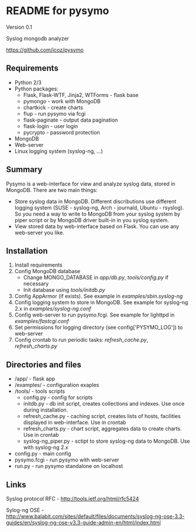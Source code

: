 # README for pysymo

Version 0.1

Syslog mongodb analyzer

https://github.com/icoz/pysymo

## Requirements

- Python 2/3
- Python packages: 
    - Flask, Flask-WTF, Jinja2, WTForms - flask base 
    - pymongo                           - work with MongoDB 
    - chartkick                         - create charts
    - flup                              - run pysymo via fcgi
    - flask-paginate                    - output data pagination
    - flask-login                       - user login
    - pycrypto                          - password protection
- MongoDB
- Web-server
- Linux logging system (syslog-ng, ...)

## Summary

Pysymo is a web-interface for view and analyze syslog data, stored in MongoDB. There are two main things:
 
- Store syslog data in MongoDB. Different discributions use different logging system (SUSE - syslog-ng, 
  Arch - journald, Ubuntu - rsyslog). So you need a way to write to MongoDB from your syslog system 
  by piper script or by MongoDB driver built-in in you syslog system.
- View stored data by web-interface based on Flask. You can use any web-server you like. 
   

## Installation

1. Install requirements
2. Config MongoDB database
    - Change MONGO_DATABASE in *app/db.py*, *tools/config.py* if necessary
    - Init database using *tools/initdb.py*
3. Config AppArmor (if exists). See example in *examples/sbin.syslog-ng*
4. Config logging system to store in MongoDB. See example for syslog-ng 2.x in *examples/syslog-ng.conf*
5. Config web-server to run pysymo.fcgi. See example for lighttpd in *examples/fastcgi.conf* 
6. Set permissions for logging directory (see config['PYSYMO_LOG']) to web-server
7. Config crontab to run periodic tasks: *refresh_cache.py*, *refresh_charts.py*

## Directories and files

- /app/ - flask app
- /examples/ - configuration exaples
- /tools/ - tools scripts
    - config.py - config for scripts
    - initdb.py - db init script, creates collections and indexes. Use once during installation.
    - refresh_cache.py - caching script, creates lists of hosts, facilities displayed in web-interface. Use in crontab
    - refresh_charts.py - chart script, aggregates data to create charts. Use in crontab
    - syslog-ng_piper.py - sctipt to store syslog-ng data to MongoDB. Use with syslog-ng 2.x
- config.py - main config
- pysymo.fcgi - run pysymo with web-server
- run.py - run pysymo standalone on localhost

## Links

Syslog protocol RFC - http://tools.ietf.org/html/rfc5424

Sylog-ng OSE - http://www.balabit.com/sites/default/files/documents/syslog-ng-ose-3.3-guides/en/syslog-ng-ose-v3.3-guide-admin-en/html/index.html